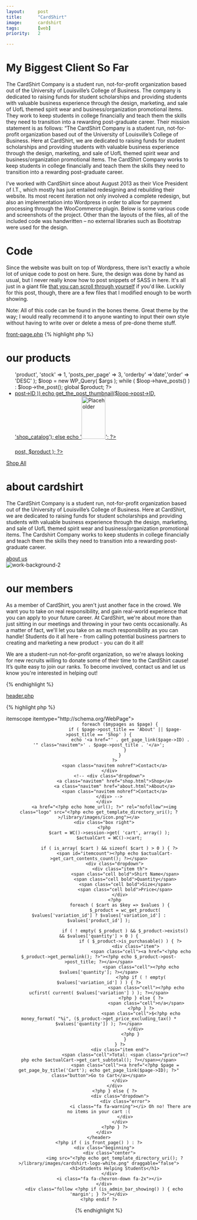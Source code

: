 ```yaml
---
layout:     post
title:      "CardShirt"
image:      cardshirt
tags:       [web]
priority:   2

---
```

# My Biggest Client So Far

The CardShirt Company is a student run, not-for-profit organization based out of the University of Louisville’s College of Business. The company is dedicated to raising funds for student scholarships and providing students with valuable business experience through the design, marketing, and sale of UofL themed spirit wear and business/organization promotional items. They work to keep students in college financially and teach them the skills they need to transition into a rewarding post-graduate career. Their mission statement is as follows: “The CardShirt Company is a student run, not-for-profit organization based out of the University of Louisville’s College of Business. Here at CardShirt, we are dedicated to raising funds for student scholarships and providing students with valuable business experience through the design, marketing, and sale of UofL themed spirit wear and business/organization promotional items. The CardShirt Company works to keep students in college financially and teach them the skills they need to transition into a rewarding post-graduate career.

I’ve worked with CardShirt since about August 2013 as their Vice President of I.T., which mostly has just entailed redesigning and rebuilding their website. Its most recent iteration not only involved a complete redesign, but also an implementation into Wordpress in order to allow for payment processing through the WooCommerce plugin. Below is some various code and screenshots of the project. Other than the layouts of the files, all of the included code was handwritten – no external libraries such as Bootstrap were used for the design.

# Code

Since the website was built on top of Wordpress, there isn't exactly a whole lot of unique code to post on here. Sure, the design was done by hand as usual, but I never really know how to post snippets of SASS in here. It's all just in a giant file [that you can scroll through yourself][css-file] if you'd like. Luckily for this post, though, there are a few files that I modified enough to be worth showing.

Note: All of this code can be found in the bones theme. Great theme by the way; I would really recommend it to anyone wanting to input their own style without having to write over or delete a mess of pre-done theme stuff.

[front-page.php][front-page]
{% highlight php %}
<?php get_header(); ?>
<div id="content">
    <div class="section store">
        <h1>our products</h1>
        <ul class="products">
            <?php
                $args = array( 'post_type' => 'product', 'stock' => 1, 'posts_per_page' => 3, 'orderby' =>'date','order' => 'DESC' );
                $loop = new WP_Query( $args );
                while ( $loop->have_posts() ) : $loop->the_post(); global $product; ?>
                        <li class="product">
                            <a id="id-<?php the_id(); ?>" href="<?php the_permalink(); ?>" title="<?php the_title(); ?>">
                                <?php if (has_post_thumbnail( $loop->post->ID )) echo get_the_post_thumbnail($loop->post->ID, 'shop_catalog'); else echo '<img src="'.woocommerce_placeholder_img_src().'" alt="Placeholder" width="65px" height="115px" />'; ?>
                                <div class="overlay">
                                    <h3><?php the_title(); ?></h3>
                                    <?php woocommerce_template_loop_add_to_cart( $loop->post, $product ); ?>
                                    <!-- <span class="price"><? //php echo $product->get_price_html(); ?></span> -->
                                </div>
                            </a>
                        </li><!-- /span3 -->
            <?php endwhile; ?>
            <?php wp_reset_query(); ?>
        </ul><!-- /row-fluid -->
        <a href="<?php $page = get_page_by_title('Shop'); echo get_page_link($page->ID); ?>" class="more">Shop All</a>
    </div>
    <div id="hero" class="section hero">
        <div class="wrap">
            <h1>about cardshirt</h1>
            <p>
                The CardShirt Company is a student run, not-for-profit organization based out of the University of Louisville’s College of Business. Here at CardShirt, we are dedicated to raising funds for student scholarships and providing students with valuable business experience through the design, marketing, and sale of UofL themed spirit wear and business/organization promotional items. The Cardshirt Company works to keep students in college financially and teach them the skills they need to transition into a rewarding post-graduate career.
            </p>
            <a class="button" href="<?php echo the_permalink() . '/about/'?>">about us</a>
        </div>
    </div>
    <div class="section content dark">
        <img src="<?php echo get_template_directory_uri(); ?>/library/images/work-background-2.jpg" alt="work-background-2" />
        <div class="wrap">
            <h1>our members</h1>
            <p>
                As a member of CardShirt, you aren't just another face in the crowd. We want you to take on real responsibility, and gain real-world experience that you can apply to your future career. At CardShirt, we're about more than just sitting in our meetings and throwing in your two cents occasionally. As a matter of fact, we'll let you take on as much responsibility as you can handle! Students do it all here - from calling potential business partners to creating and marketing a new product - you can do it all!
            </p>
            <p>
                We are a student-run not-for-profit organization, so we're always looking for new recruits willing to donate some of their time to the CardShirt cause! It’s quite easy to join our ranks. To become involved, <span class="nohref">contact us</span> and let us know you're interested in helping out!
            </p>
        </div>
    </div>
</div>
<?php get_footer(); ?>
{% endhighlight %}

[header.php][header]

{% highlight php %}
<body <?php body_class(); ?> itemscope itemtype="http://schema.org/WebPage">
    <header class="header<?php if ( is_front_page() ) { echo ' static special'; } if ( is_admin_bar_showing() ) { echo ' bump'; } ?>" role="banner" itemscope itemtype="http://schema.org/WPHeader">
        <div class="box left">
            <div class="dropdown">
                <?php
                    $mypages = get_pages();

                    foreach ($mypages as $page) {
                        if ( $page->post_title == 'About' || $page->post_title == 'Shop' ) {
                            echo '<a href="' . get_page_link($page->ID) . '" class="navitem">' . $page->post_title . '</a>';
                        }
                    }
                ?>
                <span class="navitem nohref">Contact</a>
            </div>
            <!-- <div class="dropdown">
                <a class="navitem" href="shop.html">Shop</a>
                <a class="navitem" href="about.html">About</a>
                <span class="navitem nohref">Contact</a>
            </div> -->
        </div>
        <a href="<?php echo home_url(); ?>" rel="nofollow"><img class="logo" src="<?php echo get_template_directory_uri(); ?>/library/images/icon.png"></a>
        <div class="box right">
        <?php
            $cart = WC()->session->get( 'cart', array() );
            $actualCart = WC()->cart;

            if ( is_array( $cart ) && sizeof( $cart ) > 0 ) { ?>
                <span id="itemcount"><?php echo $actualCart->get_cart_contents_count(); ?></span>
                <div class="dropdown">
                    <div class="item th">
                        <span class="cell bold">Shirt Name</span>
                        <span class="cell bold">Quantity</span>
                        <span class="cell bold">Size</span>
                        <span class="cell bold">Price</span>
                    </div>
                <?php
                    foreach ( $cart as $key => $values ) {
                        $_product = wc_get_product( $values['variation_id'] ? $values['variation_id'] : $values['product_id'] );

                        if ( ! empty( $_product ) && $_product->exists() && $values['quantity'] > 0 ) {
                            if ( $_product->is_purchasable() ) { ?>
                                <div class="item">
                                    <span class="cell"><a href="<?php echo $_product->get_permalink(); ?>"><?php echo $_product->post->post_title; ?></a></span>
                                    <span class="cell"><?php echo $values['quantity']; ?></span>
                                    <?php if ( ! empty( $values['variation_id'] ) ) { ?>
                                        <span class="cell"><?php echo ucfirst( current( $values['variation'] ) ); ?></span>
                                    <?php } else { ?>
                                        <span class="cell">n/a</span>
                                    <?php } ?>
                                    <span class="cell">$<?php echo money_format( "%i", ($_product->get_price_excluding_tax() * $values['quantity']) ); ?></span>
                                </div>
                            <?php }
                        }
                    } ?>
                    <div class="item end">
                        <span class="cell">Total: <span class="price"><?php echo $actualCart->get_cart_subtotal(); ?></span></span>
                        <span class="cell"><a href="<?php $page = get_page_by_title('Cart'); echo get_page_link($page->ID); ?>" class="button">Go to Cart</a></span>
                    </div>
                </div>
                <?php } else { ?>
                    <div class="dropdown">
                        <div class="error">
                            <i class="fa fa-warning"></i> Oh no! There are no items in your cart :(
                        </div>
                    </div>
                <?php } ?>
        </div>
    </header>
    <?php if ( is_front_page() ) : ?>
        <div class="beginning">
            <div class="center">
                <img src="<?php echo get_template_directory_uri(); ?>/library/images/cardshirt-logo-white.png" draggable="false">
                <h1>Students Helping Students</h1>
            </div>
            <i class="fa fa-chevron-down fa-2x"></i>
        </div>
        <div class="follow <?php if (is_admin_bar_showing() ) { echo 'margin'; } ?>"></div>
    <?php endif ?>
{% endhighlight %}

[css-file]:     #
[front-page]:   #
[header]:       #